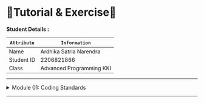 # 📝Tutorial & Exercise📝

**Student Details :**

|  `Attribute`  | `Information`              |
|---------------|----------------------------|
| Name          | Ardhika Satria Narendra    |
| Student ID    | 2206821866                 |
| Class         | Advanced Programming KKI   |

---
<details>
<summary>Module 01: Coding Standards</summary>

## Questions and Answers

### -> Commit 1 Reflection 

We bring std::io::prelude and std::io::BufReader into scope to get access to traits and types that let us read from and write to the stream. In the for loop in the main function, instead of printing a message that says we made a connection, we now call the new handle_connection function and pass the stream to it.

In the handle_connection function, we create a new BufReader instance that wraps a mutable reference to the stream. BufReader adds buffering by managing calls to the std::io::Read trait methods for us.

We create a variable named http_request to collect the lines of the request the browser sends to our server. We indicate that we want to collect these lines in a vector by adding the Vec<_> type annotation.

BufReader implements the std::io::BufRead trait, which provides the lines method. The lines method returns an iterator of Result<String, std::io::Error> by splitting the stream of data whenever it sees a newline byte. To get each String, we map and unwrap each Result. The Result might be an error if the data isn’t valid UTF-8 or if there was a problem reading from the stream. Again, a production program should handle these errors more gracefully, but we’re choosing to stop the program in the error case for simplicity.

The browser signals the end of an HTTP request by sending two newline characters in a row, so to get one request from the stream, we take lines until we get a line that is the empty string. Once we’ve collected the lines into the vector, we’re printing them out using pretty debug formatting so we can take a look at the instructions the web browser is sending to our server.

### -> Commit 2 Reflection

![Commit 2 screen capture](/assets/images/commit2.png)

We’ve added fs to the use statement to bring the standard library’s filesystem module into scope. The code for reading the contents of a file to a string should look familiar; we used it in Chapter 12 when we read the contents of a file for our I/O project in Listing 12-4.

Next, we use format! to add the file’s contents as the body of the success response. To ensure a valid HTTP response, we add the Content-Length header which is set to the size of our response body, in this case the size of hello.html.

Run this code with cargo run and load 127.0.0.1:7878 in our browser; we should see our HTML rendered!

Currently, we’re ignoring the request data in http_request and just sending back the contents of the HTML file unconditionally. That means if we try requesting 127.0.0.1:7878/something-else in our browser, we will still get back this same HTML response. At the moment, our server is very limited and does not do what most web servers do. We want to customize our responses depending on the request and only send back the HTML file for a well-formed request to /.

### -> Commit 3 Reflection

![Commit 3 screen capture](/assets/images/commit3.png)

We’re only going to be looking at the first line of the HTTP request, so rather than reading the entire request into a vector, we’re calling next to get the first item from the iterator. The first unwrap takes care of the Option and stops the program if the iterator has no items. The second unwrap handles the Result and has the same effect as the unwrap that was in the map added in Listing 20-2.

Next, we check the request_line to see if it equals the request line of a GET request to the / path. If it does, the if block returns the contents of our HTML file.

If the request_line does not equal the GET request to the / path, it means we’ve received some other request. We’ll add code to the else block in a moment to respond to all other requests.

We’ll also return some HTML for a page to render in the browser indicating the response to the end user.

</details>

---

